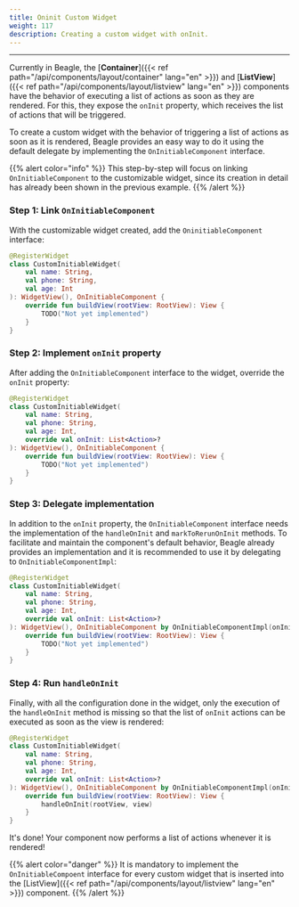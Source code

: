 ```yaml
---
title: Oninit Custom Widget
weight: 117
description: Creating a custom widget with onInit. 
---
```


---

Currently in Beagle, the [**Container**]({{< ref path="/api/components/layout/container" lang="en" >}}) and [**ListView**]({{< ref path="/api/components/layout/listview" lang="en" >}}) components have the behavior of executing a list of actions as soon as they are rendered. For this, they expose the `onInit` property, which receives the list of actions that will be triggered.

To create a custom widget with the behavior of triggering a list of actions as soon as it is rendered, Beagle provides an easy way to do it using the default delegate by implementing the `OnInitiableComponent` interface.

{{% alert color="info" %}}
This step-by-step will focus on linking `OnInitiableComponent` to the customizable widget, since its creation in detail has already been shown in the previous example.
{{% /alert %}}

### Step 1: Link `OnInitiableComponent`

With the customizable widget created, add the `OninitiableComponent` interface:

```kotlin
@RegisterWidget
class CustomInitiableWidget(
    val name: String,
    val phone: String,
    val age: Int
): WidgetView(), OnInitiableComponent {
    override fun buildView(rootView: RootView): View {
        TODO("Not yet implemented")
    }
}
```

### Step 2: Implement `onInit` property

After adding the `OnInitiableComponent` interface to the widget, override the `onInit` property:

```kotlin
@RegisterWidget
class CustomInitiableWidget(
    val name: String,
    val phone: String,
    val age: Int,
    override val onInit: List<Action>?
): WidgetView(), OnInitiableComponent {
    override fun buildView(rootView: RootView): View {
        TODO("Not yet implemented")
    }
}
```

### Step 3: Delegate implementation

In addition to the `onInit` property, the `OnInitiableComponent` interface needs the implementation of the `handleOnInit` and `markToRerunOnInit` methods. To facilitate and maintain the component's default behavior, Beagle already provides an implementation and it is recommended to use it by delegating to `OnInitiableComponentImpl`:

```kotlin
@RegisterWidget
class CustomInitiableWidget(
    val name: String,
    val phone: String,
    val age: Int,
    override val onInit: List<Action>?
): WidgetView(), OnInitiableComponent by OnInitiableComponentImpl(onInit) {
    override fun buildView(rootView: RootView): View {
        TODO("Not yet implemented")
    }
}
```

### Step 4: Run `handleOnInit`

Finally, with all the configuration done in the widget, only the execution of the `handleOnInit` method is missing so that the list of `onInit` actions can be executed as soon as the view is rendered:

```kotlin
@RegisterWidget
class CustomInitiableWidget(
    val name: String,
    val phone: String,
    val age: Int,
    override val onInit: List<Action>?
): WidgetView(), OnInitiableComponent by OnInitiableComponentImpl(onInit) {
    override fun buildView(rootView: RootView): View {
        handleOnInit(rootView, view)
    }
}
```

It's done! Your component now performs a list of actions whenever it is rendered!

{{% alert color="danger" %}}
It is mandatory to implement the `OnInitiableCompoent` interface for every custom widget that is inserted into the [ListView]({{< ref path="/api/components/layout/listview" lang="en" >}}) component.
{{% /alert %}}
